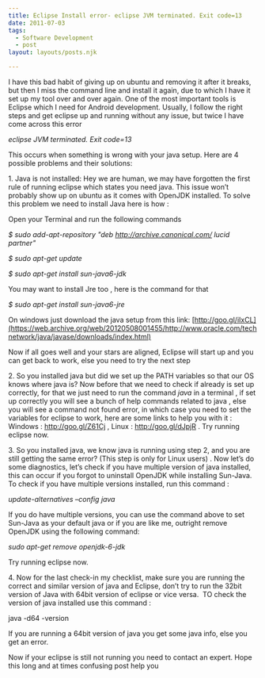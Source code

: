 ```yaml
---
title: Eclipse Install error- eclipse JVM terminated. Exit code=13
date: 2011-07-03
tags: 
  - Software Development 
  - post
layout: layouts/posts.njk

---
```


I have this bad habit of giving up on ubuntu and removing it after it breaks, but then I miss the command line and install it again, due to which I have it set up my tool over and over again. One of the most important tools is Eclipse which I need for Android development. Usually, I follow the right steps and get eclipse up and running without any issue, but twice I have come across this error

_eclipse JVM terminated. Exit code=13_

This occurs when something is wrong with your java setup. Here are 4 possible problems and their solutions:

1\. Java is not installed: Hey we are human, we may have forgotten the first rule of running eclipse which states you need java. This issue won’t probably show up on ubuntu as it comes with OpenJDK installed. To solve this problem we need to install Java here is how :

Open your Terminal and run the following commands

_$ sudo add-apt-repository "deb http://archive.canonical.com/ lucid partner"_

_$ sudo apt-get update_

_$ sudo apt-get install sun-java6-jdk_

You may want to install Jre too , here is the command for that

_$ sudo apt-get install sun-java6-jre_

On windows just download the java setup from this link: [http://goo.gl/iIxCL](https://web.archive.org/web/20120508001455/http://www.oracle.com/technetwork/java/javase/downloads/index.html)

Now if all goes well and your stars are aligned, Eclipse will start up and you can get back to work, else you need to try the next step

2\. So you installed java but did we set up the PATH variables so that our OS knows where java is? Now before that we need to check if already is set up correctly, for that we just need to run the command _java_ in a terminal , if set up correctly you will see a bunch of help commands related to java , else you will see a command not found error, in which case you need to set the variables for eclipse to work, here are some links to help you with it : Windows : http://goo.gl/Z61Cj , Linux : http://goo.gl/dJpjR . Try running eclipse now.

3\. So you installed java, we know java is running using step 2, and you are still getting the same error? (This step is only for Linux users) . Now let’s do some diagnostics, let’s check if you have multiple version of java installed, this can occur if you forgot to uninstall OpenJDK while installing Sun-Java. To check if you have multiple versions installed, run this command :

_update-alternatives –config java_

If you do have multiple versions, you can use the command above to set Sun-Java as your default java or if you are like me, outright remove OpenJDK using the following command:

_sudo apt-get remove openjdk-6-jdk_

Try running eclipse now.

4\. Now for the last check-in my checklist, make sure you are running the correct and similar version of java and Eclipse, don’t try to run the 32bit version of Java with 64bit version of eclipse or vice versa.  TO check the version of java installed use this command :

java -d64 -version

If you are running a 64bit version of java you get some java info, else you get an error.

Now if your eclipse is still not running you need to contact an expert. Hope this long and at times confusing post help you
